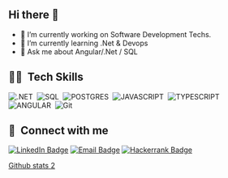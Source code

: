 ## Hi there 👋

- 🔭 I’m currently working on Software Development Techs.
- 🌱 I’m currently learning .Net & Devops
- 💬 Ask me about Angular/.Net / SQL
## 👩‍💻 &nbsp;Tech Skills
![.NET](https://img.shields.io/badge/.NET-5C2D91?style=for-the-badge&logo=.net&logoColor=white)&nbsp;
![SQL](https://img.shields.io/badge/Microsoft_SQL_Server-CC2927?style=for-the-badge&logo=microsoft-sql-server&logoColor=white)&nbsp;
![POSTGRES](https://img.shields.io/badge/PostgreSQL-316192?style=for-the-badge&logo=postgresql&logoColor=white)&nbsp;
![JAVASCRIPT](https://img.shields.io/badge/JavaScript-323330?style=for-the-badge&logo=javascript&logoColor=F7DF1E)&nbsp;
![TYPESCRIPT](https://img.shields.io/badge/TypeScript-007ACC?style=for-the-badge&logo=typescript&logoColor=white)&nbsp;
![ANGULAR](https://img.shields.io/badge/Angular-DD0031?style=for-the-badge&logo=angular&logoColor=white)&nbsp;
![Git](https://img.shields.io/badge/GitHub-100000?style=for-the-badge&logo=github&logoColor=white)&nbsp;

## 🔗 &nbsp;**Connect with me**
  <a href="https://www.linkedin.com/in/bayram-tatl%C4%B1-a156411b7/" target="_blank"><img src="https://img.shields.io/badge/LinkedIn-0077B5?style=for-the-badge&logo=linkedin&logoColor=white" alt="LinkedIn Badge" /></a>
  <a href="mailto:tatlbayram@gmail.com" target="_blank"><img src="https://img.shields.io/badge/Gmail-D14836?style=for-the-badge&logo=gmail&logoColor=white" alt="Email Badge"/></a>
  <a href="https://www.hackerrank.com/profile/tatlbayram" target="blank"><img src="https://img.shields.io/badge/-Hackerrank-2EC866?style=for-the-badge&logo=HackerRank&logoColor=white" alt="Hackerrank Badge"/></a>

[Github stats 2](https://github-readme-stats.vercel.app/api?username=Bayramtatl&show_icons=true&theme=radical)

